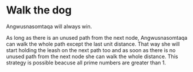 # Walk the dog

Angwusnasomtaqa will always win.

As long as there is an unused path from the next node, Angwusnasomtaqa can walk
the whole path except the last unit distance.  That way she will start holding
the leash on the next path too and as soon as there is no unused path from the
next node she can walk the whole distance.  This strategy is possible beacuse
all prime numbers are greater than 1.
